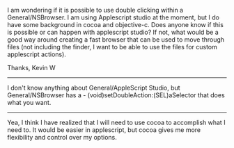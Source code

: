 

I am wondering if it is possible to use double clicking within a General/NSBrowser. I am using Applescript studio at the moment, but I do have some background in cocoa and objective-c. Does anyone know if this is possible or can happen with applescript studio? If not, what would be a good way around creating a fast browser that can be used to move through files (not including the finder, I want to be able to use the files for custom applescript actions). 

Thanks,
Kevin W

----

I don't know anything about General/AppleScript Studio, but General/NSBrowser has a     - (void)setDoubleAction:(SEL)aSelector that does what you want.

----

Yea, I think I have realized that I will need to use cocoa to accomplish what I need to. It would be easier in applescript, but cocoa gives me more flexibility and control over my options.